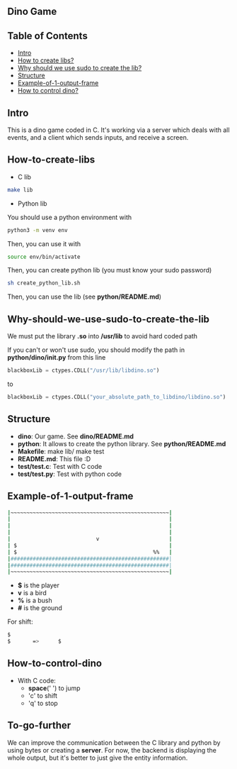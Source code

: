 ## Dino Game

## Table of Contents

- [Intro](#Intro)
- [How to create libs?](#How-to-create-libs)
- [Why should we use sudo to create the lib?](#Why-should-we-use-sudo-to-create-the-lib)
- [Structure](#Structure)
- [Example-of-1-output-frame](#Example-of-1-output-frame)
- [How to control dino?](#How-to-control-dino)

## Intro

This is a dino game coded in C. It's working via a server which deals with all events, and a client which sends inputs, and receive a screen.

## How-to-create-libs

- C lib

```sh
make lib
```

- Python lib

You should use a python environment with

```sh
python3 -m venv env
```

Then, you can use it with

```sh
source env/bin/activate
```

Then, you can create python lib (you must know your sudo password)

```sh
sh create_python_lib.sh
```

Then, you can use the lib (see **python/README.md**)

## Why-should-we-use-sudo-to-create-the-lib
We must put the library **.so** into **/usr/lib** to avoid hard coded path

If you can't or won't use sudo, you should modify the path in **python/dino/__init__.py** from this line
```py
blackboxLib = ctypes.CDLL("/usr/lib/libdino.so")
```
to 
```py
blackboxLib = ctypes.CDLL("your_absolute_path_to_libdino/libdino.so")
```

## Structure

- **dino**: Our game. See **dino/README.md**
- **python**: It allows to create the python library. See **python/README.md**
- **Makefile**: make lib/ make test
- **README.md**: This file :D
- **test/test.c**: Test with C code
- **test/test.py**: Test with python code

## Example-of-1-output-frame

```sh
|~~~~~~~~~~~~~~~~~~~~~~~~~~~~~~~~~~~~~~~~~~~~~~~~~~|
|                                                  |
|                                                  |
|                                                  |
|                           v                      |
| $                                                |
| $                                           %%   |
|##################################################|
|##################################################|
|~~~~~~~~~~~~~~~~~~~~~~~~~~~~~~~~~~~~~~~~~~~~~~~~~~|
```
- **$** is the player
- **v** is a bird
- **%** is a bush
- **#** is the ground

For shift:
```sh
$
$       =>      $
```

## How-to-control-dino

- With C code:
    - **space**(' ') to jump
    - 'c' to shift
    - 'q' to stop

## To-go-further

We can improve the communication between the C library and python by using bytes or creating a **server**. For now, the backend is displaying the whole output, but it's better to just give the entity information.